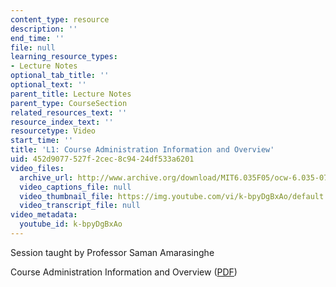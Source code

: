 ```yaml
---
content_type: resource
description: ''
end_time: ''
file: null
learning_resource_types:
- Lecture Notes
optional_tab_title: ''
optional_text: ''
parent_title: Lecture Notes
parent_type: CourseSection
related_resources_text: ''
resource_index_text: ''
resourcetype: Video
start_time: ''
title: 'L1: Course Administration Information and Overview'
uid: 452d9077-527f-2cec-8c94-24df533a6201
video_files:
  archive_url: http://www.archive.org/download/MIT6.035F05/ocw-6.035-07sep2005-220k.mp4
  video_captions_file: null
  video_thumbnail_file: https://img.youtube.com/vi/k-bpyDgBxAo/default.jpg
  video_transcript_file: null
video_metadata:
  youtube_id: k-bpyDgBxAo
---
```


Session taught by Professor Saman Amarasinghe

Course Administration Information and Overview ([PDF](/courses/electrical-engineering-and-computer-science/6-035-computer-language-engineering-sma-5502-fall-2005/lecture-notes/1_introduction.pdf "Open in a new window."))